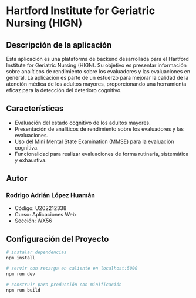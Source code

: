# Hartford Institute for Geriatric Nursing (HIGN)

## Descripción de la aplicación

Esta aplicación es una plataforma de backend desarrollada para el Hartford Institute for Geriatric Nursing (HIGN). Su objetivo es presentar información sobre analíticos de rendimiento sobre los evaluadores y las evaluaciones en general. La aplicación es parte de un esfuerzo para mejorar la calidad de la atención médica de los adultos mayores, proporcionando una herramienta eficaz para la detección del deterioro cognitivo.

## Características

- Evaluación del estado cognitivo de los adultos mayores.
- Presentación de analíticos de rendimiento sobre los evaluadores y las evaluaciones.
- Uso del Mini Mental State Examination (MMSE) para la evaluación cognitiva.
- Funcionalidad para realizar evaluaciones de forma rutinaria, sistemática y exhaustiva.

## Autor

### Rodrigo Adrián López Huamán
- Código: U202212338
- Curso: Aplicaciones Web
- Sección: WX56

## Configuración del Proyecto

```bash
# instalar dependencias
npm install

# servir con recarga en caliente en localhost:5000
npm run dev

# construir para producción con minificación
npm run build
